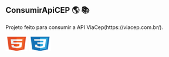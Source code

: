 ## ConsumirApiCEP :earth_americas: :books:
<div>
  Projeto feito para consumir a API ViaCep(https://viacep.com.br/).
</div>


<div  style="display: inline_block"><br>
  <img align="center" alt="Andrei-HTML" height="40" width="60" src="https://raw.githubusercontent.com/devicons/devicon/master/icons/html5/html5-original.svg">
  <img align="center" alt="Andrei-CSS" height="40" width="60" src="https://raw.githubusercontent.com/devicons/devicon/master/icons/css3/css3-original.svg">
</div>
